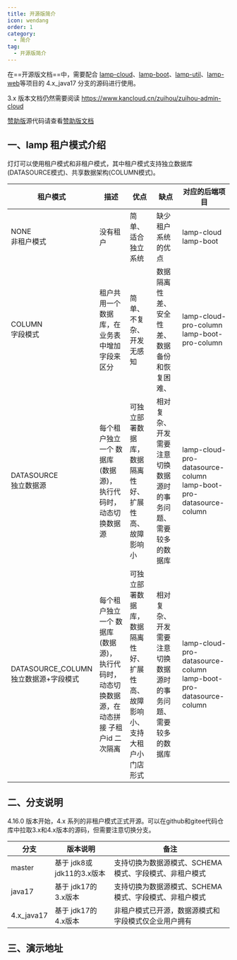 ```yaml
---
title: 开源版简介
icon: wendang
order: 1
category:
  - 简介 
tag:
  - 开源版简介
---
```


在==开源版文档==中，需要配合 [lamp-cloud](https://gitee.com/dromara/lamp-cloud/tree/4.x_java17/)、[lamp-boot](https://gitee.com/zuihou111/lamp-boot/tree/4.x_java17/)、[lamp-util](https://gitee.com/zuihou111/lamp-util/tree/4.x_java17/)、[lamp-web](https://gitee.com/zuihou111/lamp-web/tree/4.x_java17/)等项目的 4.x_java17 分支的源码进行使用。

3.x 版本文档仍然需要阅读 https://www.kancloud.cn/zuihou/zuihou-admin-cloud

[赞助版](http://git.tangyh.top/)源代码请查看[赞助版文档](/doc/简介)

## 一、lamp 租户模式介绍

灯灯可以使用租户模式和非租户模式，其中租户模式支持独立数据库(DATASOURCE模式)、共享数据架构(COLUMN模式)。

| 租户模式                                  | 描述                                                         | 优点                                                         | 缺点                                                         | 对应的后端项目                                               |
| ----------------------------------------- | ------------------------------------------------------------ | ------------------------------------------------------------ | ------------------------------------------------------------ | ------------------------------------------------------------ |
| NONE<br/>非租户模式                       | 没有租户                                                     | 简单、适合独立系统                                           | 缺少租户系统的优点                                           | lamp-cloud<br/>lamp-boot |
| COLUMN<br/>字段模式                       | 租户共用一个数据库，在业务表中增加字段来区分                 | 简单、不复杂、开发无感知                                     | 数据隔离性差、安全性差、数据备份和恢复困难、                 | lamp-cloud-pro-column<br/>lamp-boot-pro-column               |
| DATASOURCE<br/>独立数据源                 | 每个租户独立一个 数据库(数据源)，执行代码时，动态切换数据源  | 可独立部署数据库，数据隔离性好、扩展性高、故障影响小         | 相对复杂、开发需要注意切换数据源时的事务问题、需要较多的数据库 | lamp-cloud-pro-datasource-column<br/>lamp-boot-pro-datasource-column |
| DATASOURCE_COLUMN<br/>独立数据源+字段模式 | 每个租户独立一个 数据库(数据源)，执行代码时，动态切换数据源，在动态拼接 子租户id 二次隔离 | 可独立部署数据库，数据隔离性好、扩展性高、故障影响小、支持大租户小门店形式 | 相对复杂、开发需要注意切换数据源时的事务问题、需要较多的数据库 | lamp-cloud-pro-datasource-column<br/>lamp-boot-pro-datasource-column |

## 二、分支说明

4.16.0 版本开始，4.x 系列的非租户模式正式开源。可以在github和gitee代码仓库中拉取3.x和4.x版本的源码，但需要注意切换分支。

| 分支       | 版本说明                  | 备注                                                   |
| ---------- | ------------------------- | ------------------------------------------------------ |
| master     | 基于 jdk8或jdk11的3.x版本 | 支持切换为数据源模式、SCHEMA模式、字段模式、非租户模式 |
| java17     | 基于 jdk17的3.x版本       | 支持切换为数据源模式、SCHEMA模式、字段模式、非租户模式 |
| 4.x_java17 | 基于 jdk17的4.x版本       | 非租户模式已开源，数据源模式和字段模式仅企业用户拥有   |

## 三、演示地址

<!-- @include: ../doc/演示地址.snippet.md -->
